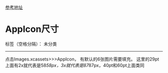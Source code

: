 [参考地址](http://blog.csdn.net/weisubao/article/details/39498955)

# AppIcon尺寸

标签（空格分隔）： 未分类

---

点击Images.xcassets>>>AppIcon，
有默认的6张图片需要填充。
这里的29pt上面有2x就代表是58*58px，3x就代表是87*87px，40pt和60pt上面类同

